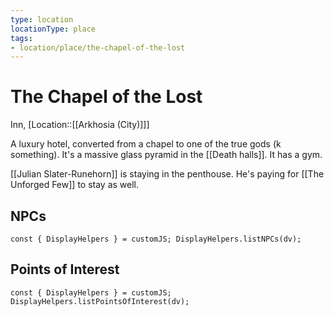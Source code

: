 ```yaml
---
type: location
locationType: place
tags: 
- location/place/the-chapel-of-the-lost
---
```


# The Chapel of the Lost
Inn, [Location::[[Arkhosia (City)]]]

A luxury hotel, converted from a chapel to one of the true gods (k something). It's a massive glass pyramid in the [[Death halls]]. It has a gym.

[[Julian Slater-Runehorn]] is staying in the penthouse. He's paying for [[The Unforged Few]] to stay as well. 

## NPCs
```dataviewjs
const { DisplayHelpers } = customJS; DisplayHelpers.listNPCs(dv);
```

## Points of Interest
```dataviewjs
const { DisplayHelpers } = customJS; DisplayHelpers.listPointsOfInterest(dv);
```
